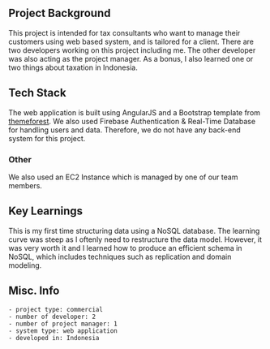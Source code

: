 ## Project Background
This project is intended for tax consultants who want to manage their customers using web based system, and is tailored for a client. There are two developers working on this project including me. The other developer was also acting as the project manager. As a bonus, I also learned one or two things about taxation in Indonesia.

## Tech Stack
The web application is built using AngularJS and a Bootstrap template from [themeforest](https://themeforest.net/). We also used Firebase Authentication & Real-Time Database for handling users and data. Therefore, we do not have any back-end system for this project.

### Other
We also used an EC2 Instance which is managed by one of our team members.

## Key Learnings
This is my first time structuring data using a NoSQL database. The learning curve was steep as I oftenly need to restructure the data model. However, it was very worth it and I learned how to produce an efficient schema in NoSQL, which includes techniques such as replication and domain modeling.

## Misc. Info
    - project type: commercial
    - number of developer: 2
    - number of project manager: 1
    - system type: web application
    - developed in: Indonesia